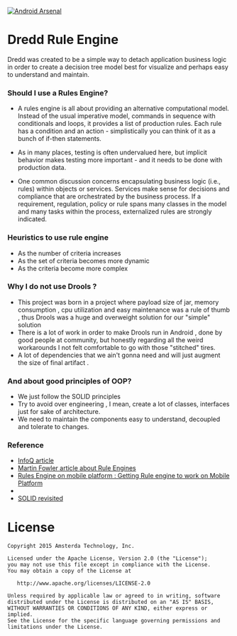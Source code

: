 [![Android Arsenal](https://img.shields.io/badge/Android%20Arsenal-Dredd-brightgreen.svg?style=flat)](http://android-arsenal.com/details/1/1785)
# Dredd Rule Engine #

Dredd was created to be a simple way to detach application business logic in order to create a decision tree model best for visualize and perhaps easy to understand and maintain.

### Should I use a Rules Engine? ###

* A rules engine is all about providing an alternative computational model. Instead of the usual imperative model, commands in sequence with conditionals and loops, it provides a list of production rules. Each rule has a condition and an action - simplistically you can think of it as a bunch of if-then statements.

* As in many places, testing is often undervalued here, but implicit behavior makes testing more important - and it needs to be done with production data.

* One common discussion concerns encapsulating business logic (i.e., rules) within objects or services. Services make sense for decisions and compliance that are orchestrated by the business process. If a requirement, regulation, policy or rule spans many classes in the model and many tasks within the process, externalized rules are strongly indicated.


### Heuristics to use rule engine

* As the number of criteria increases
* As the set of criteria becomes more dynamic
* As the criteria become more complex


### Why  I do not use Drools ? ###

* This project was born in a project where payload size of jar, memory consumption , cpu utilization and easy maintenance was a rule of thumb , thus Drools was a huge and overweight solution for our "simple" solution
* There is a lot of work in order to make Drools run in Android , done by good people at community, but honestly regarding all the weird workarounds I not felt comfortable to go with those "stitched" tires.
* A lot of dependencies that we ain't gonna need and will just augment the size of final artifact .

### And about good principles of OOP? ###

* We just follow the SOLID principles
* Try to avoid over engineering  , I mean, create a lot of classes, interfaces just for sake of architecture.
* We need to maintain the components easy to understand, decoupled and tolerate to changes.

### Reference ###

* [InfoQ article](http://www.infoq.com/news/2007/12/haley)
* [Martin Fowler article about Rule Engines](http://martinfowler.com/bliki/RulesEngine.html)
* [Rules Engine on mobile platform : Getting Rule engine to work on Mobile Platform](http://tech-voyage.blogspot.com.br/2011/06/getting-rule-engine-to-work-on-mobile.html?m=1)
*
* [SOLID revisited](http://zeroturnaround.com/rebellabs/object-oriented-design-principles-and-the-5-ways-of-creating-solid-applications/)

# License #

    Copyright 2015 Amsterda Technology, Inc.

    Licensed under the Apache License, Version 2.0 (the "License");
    you may not use this file except in compliance with the License.
    You may obtain a copy of the License at

       http://www.apache.org/licenses/LICENSE-2.0

    Unless required by applicable law or agreed to in writing, software
    distributed under the License is distributed on an "AS IS" BASIS,
    WITHOUT WARRANTIES OR CONDITIONS OF ANY KIND, either express or implied.
    See the License for the specific language governing permissions and
    limitations under the License.
